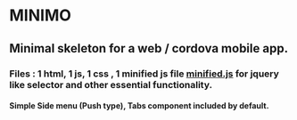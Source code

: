 # MINIMO
## Minimal skeleton for a web / cordova mobile app.
### Files : 1 html, 1 js, 1 css , 1 minified js file [minified.js](http://minifiedjs.com/) for jquery like selector and other essential functionality.
#### Simple Side menu (Push type), Tabs component included by default.
